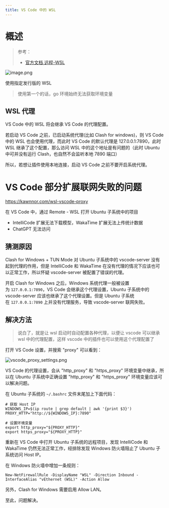 ```yaml
---
title: VS Code 中的 WSL
---
```


# 概述

> 参考：
> 
> - [官方文档,远程-WSL](https://code.visualstudio.com/docs/remote/wsl)

![image.png](https://notes-learning.oss-cn-beijing.aliyuncs.com/pz2gno/1636522141650-89ca683f-8e68-4305-879f-ce3e78f565fd.png)

使用指定发行版的 WSL

> 使用第一个的话，go 环境始终无法获取环境变量

## WSL 代理

VS Code 中的 WSL 将会继承 VS Code 的代理配置。

若启动 VS Code 之前，已启动系统代理(比如 Clash for windows)，则 VS Code 中的 WSL 也会使用代理，而此时 VS Code 的默认代理是 127.0.0.1:7890，此时 WSL 继承了这个配置，那么访问 WSL 中的这个地址是有问题的（此时 Ubuntu 中可并没有运行 Clash，也自然不会监听本地 7890 端口）

所以，若想让插件使用本地连接，启动 VS Code 之前不要开启系统代理。

# VS Code 部分扩展联网失败的问题

https://kawnnor.com/wsl-vscode-proxy

在 VS Code 中，通过 Remote - WSL 打开 Ubuntu 子系统中的项目

- IntelliCode 扩展无法下载模型，WakaTime 扩展无法上传统计数据
- ChatGPT 无法访问

## 猜测原因

Clash for Windows + TUN Mode 对 Ubuntu 子系统中的 vscode-server 没有起到代理的作用，但是 IntelliCode 和 WakaTime 在没有代理的情况下应该也可以正常工作，所以怀疑 vscode-server 被配置了错误的代理。

开启 Clash for Windows 之后，Windows 系统代理一般被设置为 `127.0.0.1:7890`，VS Code 会继承这个代理设置，Ubuntu 子系统中的 vscode-server 应该也继承了这个代理设置。但是 Ubuntu 子系统在 `127.0.0.1:7890` 上并没有代理服务，导致 vscode-server 联网失败。

## 解决方法

> 说白了，就是让 wsl 启动时自动配置各种代理，以便让 vscode 可以继承 wsl 中的代理配置，这样 vscode 中的插件也可以使用这个代理配置了

打开 VS Code 设置，并搜索 "proxy" 可以看到：

![vscode_proxy_settings.png](https://cdn.hashnode.com/res/hashnode/image/upload/v1659638904404/U2-J89Pys.png?auto=compress,format&format=webp)

VS Code 的代理设置，会从 "http_proxy" 和 "https_proxy" 环境变量中继承，所以在 Ubuntu 子系统中正确设置 "http_proxy" 和 "https_proxy" 环境变量应该可以解决问题。

在 Ubuntu 子系统的 `~/.bashrc` 文件末尾加上下面代码：

```
# 获取 Host IP
WINDOWS_IP=$(ip route | grep default | awk '{print $3}')
PROXY_HTTP="http://${WINDOWS_IP}:7890"

# 设置环境变量
export http_proxy="${PROXY_HTTP}"
export https_proxy="${PROXY_HTTP}"
```

重新在 VS Code 中打开 Ubuntu 子系统的远程项目，发现 IntelliCode 和 WakaTime 仍然无法正常工作，经排除发现 Windows 防火墙阻止了 Ubuntu 子系统访问 Host IP。

在 Windows 防火墙中增加一条规则：

```
New-NetFirewallRule -DisplayName "WSL" -Direction Inbound -InterfaceAlias "vEthernet (WSL)" -Action Allow
```

另外，Clash for Windows 需要启用 Allow LAN。

至此，问题解决。